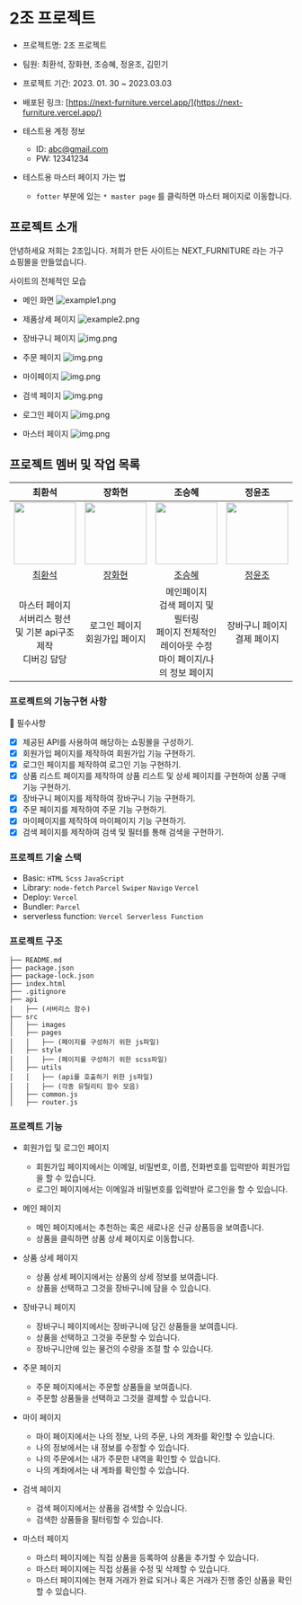 # 2조 프로젝트 

- 프로젝트명: 2조 프로젝트
- 팀원: 최환석, 장화현, 조승혜, 정윤조, 김민기
- 프로젝트 기간: 2023. 01. 30 ~ 2023.03.03
- 배포된 링크: [https://next-furniture.vercel.app/](https://next-furniture.vercel.app/)

- 테스트용 계정 정보
  - ID: abc@gmail.com
  - PW: 12341234

- 테스트용 마스터 페이지 가는 법
  - `fotter`  부분에 있는 `* master page` 를 클릭하면 마스터 페이지로 이동합니다.

## 프로젝트 소개

안녕하세요 저희는 2조입니다. 저희가 만든 사이트는 NEXT_FURNITURE 라는 가구 쇼핑몰을 만들었습니다.

사이트의 전체적인 모습

- 메인 화면
![example1.png](https://github.com/BeeMOre32/KDT4-M4/blob/Team3/example/example1.png?raw=true)

- 제품상세 페이지 
![example2.png](https://github.com/BeeMOre32/KDT4-M4/blob/Team3/example/example2.png?raw=true)

- 장바구니 페이지
![img.png](https://github.com/BeeMOre32/KDT4-M4/blob/Team3/example/example3.png?raw=true)

- 주문 페이지
 ![img.png](https://github.com/BeeMOre32/KDT4-M4/blob/Team3/example/example4.png?raw=true)

- 마이페이지
![img.png](https://github.com/BeeMOre32/KDT4-M4/blob/Team3/example/example5.png?raw=true)

- 검색 페이지
![img.png](https://github.com/BeeMOre32/KDT4-M4/blob/Team3/example/example6.png?raw=true)

- 로그인 페이지
![img.png](https://github.com/BeeMOre32/KDT4-M4/blob/Team3/example/example7.png?raw=true)

- 마스터 페이지
![img.png](https://github.com/BeeMOre32/KDT4-M4/blob/Team3/example/example8.png?raw=true)

## 프로젝트 멤버 및 작업 목록

|                                    최환석                                     |                                    장화현                                     |                                     조승혜                                     |                                    정윤조                                     |                                     김민기                                     |
|:--------------------------------------------------------------------------:|:--------------------------------------------------------------------------:|:---------------------------------------------------------------------------:|:--------------------------------------------------------------------------:|:---------------------------------------------------------------------------:|
| <img src="https://avatars.githubusercontent.com/u/97926993?v=4" width=110> | <img src="https://avatars.githubusercontent.com/u/74212632?v=4" width=110> | <img src="https://avatars.githubusercontent.com/u/112364408?v=4" width=110> | <img src="https://avatars.githubusercontent.com/u/89414343?v=4" width=110> | <img src="https://avatars.githubusercontent.com/u/120410962?v=4" width=110> |
|                    [최환석](https://github.com/BeeMOre32)                     |                   [장화현](https://github.com/janghwahyun/)                   |                     [조승혜](https://github.com/tmdgp0212)                     |                     [정윤조](https://github.com/jyj1111)                      |                     [김민기](https://github.com/minki-dev)                     |
|              마스터 페이지 <br/> 서버리스 펑션 및 기본 api구조 제작 <br/> 디버깅 담당              |        로그인 페이지  </br> 회원가입  페이지                              |               메인페이지 <br/> 검색 페이지 및 필터링 <br/> 페이지 전체적인 레이아웃 수정 <br/> 마이 페이지/나의 정보 페이지               |                           장바구니 페이지 <br/> 결제 페이지                            |                            마이 페이지/나의 주문 페이지 <br/>마이 페이지/나의 계좌 페이지                           |

### 프로젝트의 기능구현 사항

📌 필수사항

- [x] 제공된 API를 사용하여 해당하는 쇼핑몰을 구성하기.
- [x] 회원가입 페이지를 제작하여 회원가입 기능 구현하기.
- [x] 로그인 페이지를 제작하여 로그인 기능 구현하기.
- [x] 상품 리스트 페이지를 제작하여 상품 리스트 및 상세 페이지를 구현하여 상품 구매 기능 구현하기.
- [x] 장바구니 페이지를 제작하여 장바구니 기능 구현하기.
- [x] 주문 페이지를 제작하여 주문 기능 구현하기.
- [x] 마이페이지를 제작하여 마이페이지 기능 구현하기.
- [x] 검색 페이지를 제작하여 검색 및 필터를 통해 검색을 구현하기.

### 프로젝트 기술 스택

- Basic: `HTML` `Scss` `JavaScript`
- Library: `node-fetch` `Parcel` `Swiper` `Navigo` `Vercel`
- Deploy: `Vercel`
- Bundler: `Parcel`
- serverless function: `Vercel Serverless Function`

### 프로젝트 구조

```
├── README.md
├── package.json
├── package-lock.json
├── index.html
├── .gitignore
├── api
│   ├── (서버리스 함수)
├── src
│   ├── images
│   ├── pages
│   │   ├── (페이지를 구성하기 위한 js파일)
│   ├── style
│   │   ├── (페이지를 구성하기 위한 scss파일)
│   ├── utils
│   │   ├── (api를 호출하기 위한 js파일)
│   │   ├── (각종 유틸리티 함수 모음)
│   ├── common.js
│   ├── router.js
```

### 프로젝트 기능

- 회원가입 및 로그인 페이지
  - 회원가입 페이지에서는 이메일, 비밀번호, 이름, 전화번호를 입력받아 회원가입을 할 수 있습니다.
  - 로그인 페이지에서는 이메일과 비밀번호를 입력받아 로그인을 할 수 있습니다.

- 메인 페이지
  - 메인 페이지에서는 추천하는 혹은 새로나온 신규 상품등을 보여줍니다.
  - 상품을 클릭하면 상품 상세 페이지로 이동합니다.

- 상품 상세 페이지
  - 상품 상세 페이지에서는 상품의 상세 정보를 보여줍니다.
  - 상품을 선택하고 그것을 장바구니에 담을 수 있습니다.

- 장바구니 페이지
  - 장바구니 페이지에서는 장바구니에 담긴 상품들을 보여줍니다.
  - 상품을 선택하고 그것을 주문할 수 있습니다.
  - 장바구니안에 있는 물건의 수량을 조절 할 수 있습니다.

- 주문 페이지
    - 주문 페이지에서는 주문할 상품들을 보여줍니다.
    - 주문할 상품들을 선택하고 그것을 결제할 수 있습니다.

- 마이 페이지
  - 마이 페이지에서는 나의 정보, 나의 주문, 나의 계좌를 확인할 수 있습니다.
  - 나의 정보에서는 내 정보를 수정할 수 있습니다.
  - 나의 주문에서는 내가 주문한 내역을 확인할 수 있습니다.
  - 나의 계좌에서는 내 계좌를 확인할 수 있습니다.

- 검색 페이지
  - 검색 페이지에서는 상품을 검색할 수 있습니다.
  - 검색한 상품들을 필터링할 수 있습니다.

- 마스터 페이지
  - 마스터 페이지에는 직접 상품을 등록하여 상품을 추가할 수 있습니다.
  - 마스터 페이지에는 직접 상품을 수정 및 삭제할 수 있습니다.
  - 마스터 페이지에는 현재 거래가 완료 되거나 혹은 거래가 진행 중인 상품을 확인 할 수 있습니다.

